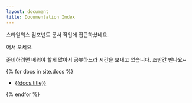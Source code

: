 ```yaml
---  
layout: document
title: Documentation Index
---
```


스타일웍스 컴포넌트 문서 작업에 접근하셨네요.

어서 오세요.

준비하려면 배워야 할게 많아서 공부하느라 시간을 보내고 있습니다. 조만간 만나요~


{% for docs in site.docs %}
<ul>
    <li><a href="{{site.baseurl}}{{docs.url}}">{{docs.title}}</a></li>
</ul>
{% endfor %}



